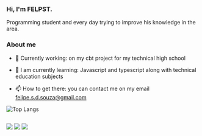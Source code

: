 ### Hi, I'm FELPST.   

   Programming student and every day trying to improve his knowledge in the area.

### About me

- 🔭 Currently working: on my cbt project for my technical high school

- 🌱 I am currently learning: Javascript and typescript along with technical education subjects

- 📫 How to get there: you can contact me on my email felipe.s.d.souza@gmail.com

![Top Langs](https://github-readme-stats.vercel.app/api/top-langs/?username=felpsts&layout=compact&theme=transparent)

##
          
<div> 
 <a href="https://discord.gg/Felpst#7547" target="_blank"><img src="https://img.shields.io/badge/Discord-7289DA?style=for-the-badge&logo=discord&logoColor=white" target="_blank"></a> 
  <a href = "mailto:macleimotog0@gmail.com"><img src="https://img.shields.io/badge/-Gmail-%23333?style=for-the-badge&logo=gmail&logoColor=white" target="_blank"></a>
  <a href="https://www.linkedin.com/in/felipe-torquato-3a037b206/" target="_blank"><img src="https://img.shields.io/badge/-LinkedIn-%230077B5?style=for-the-badge&logo=linkedin&logoColor=white" target="_blank"></a> 
</div>

